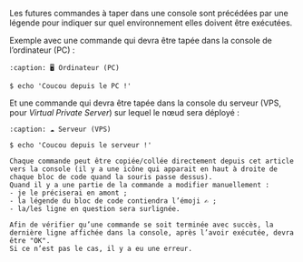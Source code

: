 <!-- pyml disable-next-line first-line-heading -->
Les futures commandes à taper dans une console sont précédées par une légende pour indiquer sur quel environnement elles doivent être exécutées.

Exemple avec une commande qui devra être tapée dans la console de l’ordinateur (PC) :

```{code-block} console
:caption: 🖥️ Ordinateur (PC)

$ echo 'Coucou depuis le PC !'
```

Et une commande qui devra être tapée dans la console du serveur (VPS, pour *Virtual Private Server*) sur lequel le nœud sera déployé :

```{code-block} console
:caption: ☁️ Serveur (VPS)

$ echo 'Coucou depuis le serveur !'
```

```{tip}
Chaque commande peut être copiée/collée directement depuis cet article vers la console (il y a une icône qui apparait en haut à droite de chaque bloc de code quand la souris passe dessus).
Quand il y a une partie de la commande a modifier manuellement :
- je le préciserai en amont ;
- la légende du bloc de code contiendra l’émoji ✍️ ;
- la/les ligne en question sera surlignée.
```

```{tip}
Afin de vérifier qu’une commande se soit terminée avec succès, la dernière ligne affichée dans la console, après l’avoir exécutée, devra être "OK".
Si ce n’est pas le cas, il y a eu une erreur.
```
